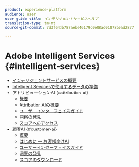 ```yaml
---
product: experience-platform
audience: user
user-guide-title: インテリジェントサービスヘルプ
translation-type: tm+mt
source-git-commit: 7d3f64db787aebe46179c0e08ad01878b0ad2877

---
```



# Adobe Intelligent Services {#intelligent-services}

* [インテリジェントサービスの概要](home.md)
* [Intelligent Servicesで使用するデータの準備](data-preparation.md)
* アトリビューションAI {#attribution-ai}
   * [概要](attribution-ai/overview.md)
   * [Attribution AIの概要](attribution-ai/getting-started.md)
   * [ユーザーインターフェイスガイド](attribution-ai/user-guide.md)
   * [洞察の発見](attribution-ai/discover-insights.md)
   * [スコアへのアクセス](attribution-ai/download-scores.md)
* 顧客AI {#customer-ai}
   * [概要](customer-ai/overview.md)
   * [はじめに — お客様向けAI](customer-ai/getting-started.md)
   * [ユーザーインターフェイスガイド](customer-ai/user-guide.md)
   * [洞察の発見](customer-ai/discover-insights.md)
   * [スコアのダウンロード](customer-ai/download-scores.md)
